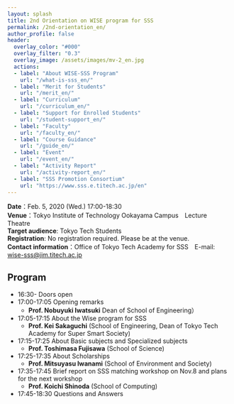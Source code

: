 ```yaml
---
layout: splash
title: 2nd Orientation on WISE program for SSS
permalink: /2nd-orientation_en/
author_profile: false
header:
  overlay_color: "#000"
  overlay_filter: "0.3"
  overlay_image: /assets/images/mv-2_en.jpg
  actions:
  - label: "About WISE-SSS Program"
    url: "/what-is-sss_en/"
  - label: "Merit for Students"
    url: "/merit_en/"
  - label: "Curriculum"
    url: "/curriculum_en/"
  - label: "Support for Enrolled Students"
    url: "/student-support_en/"
  - label: "Faculty"
    url: "/faculty_en/"
  - label: "Course Guidance"
    url: "/guide_en/"
  - label: "Event"
    url: "/event_en/"
  - label: "Activity Report"
    url: "/activity-report_en/"
  - label: "SSS Promotion Consortium"
    url: "https://www.sss.e.titech.ac.jp/en"
---
```


**Date**：Feb. 5, 2020 (Wed.) 17:00-18:30<br>
**Venue**：Tokyo Institute of Technology Ookayama Campus　Lecture Theatre<br>
**Target audience**: Tokyo Tech Students<br>
**Registration**: No registration required. Please be at the venue.<br>
**Contact information**：Office of Tokyo Tech Academy for SSS　E-mail: wise-sss@jim.titech.ac.jp<br>

## Program

* 16:30- 	Doors open
* 17:00-17:05 	Opening remarks
  * **Prof. Nobuyuki Iwatsuki** Dean of School of Engineering）
* 17:05-17:15 	About the Wise program for SSS
  * **Prof. Kei Sakaguchi** (School of Engineering, Dean of Tokyo Tech Academy for Super Smart Society)
* 17:15-17:25 	About Basic subjects and Specialized subjects
  * **Prof. Toshimasa Fujisawa** (School of Science)
* 17:25-17:35 	About Scholarships
  * **Prof. Mitsuyasu Iwanami** (School of Environment and Society)
* 17:35-17:45 	Brief report on SSS matching workshop on Nov.8 and plans for the next workshop
  * **Prof. Koichi Shinoda** (School of Computing)
* 17:45-18:30 	Questions and Answers
